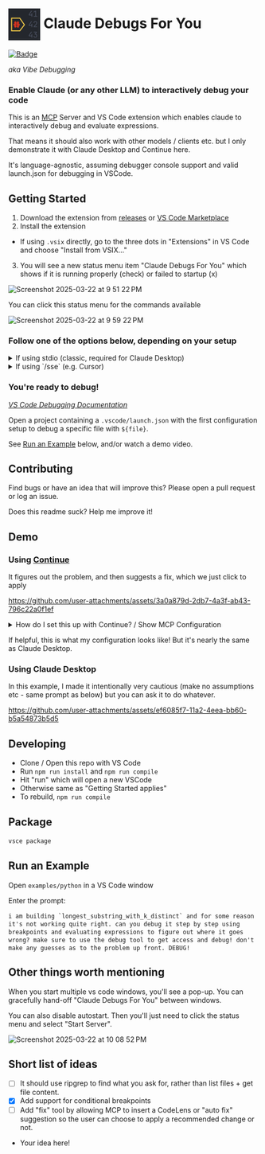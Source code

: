 # <img src="./images/claude-debugs-for-you.png" width="64" height="64" alt="description" align="center"> Claude Debugs For You

[![Badge](https://img.shields.io/badge/Visual%20Studio%20Marketplace-0.0.7-blue.svg)](https://marketplace.visualstudio.com/items?itemName=JasonMcGhee.claude-debugs-for-you)

_aka Vibe Debugging_

### Enable Claude (or any other LLM) to interactively debug your code

This is an [MCP](https://docs.anthropic.com/en/docs/build-with-claude/mcp) Server and VS Code extension which enables claude to interactively debug and evaluate expressions.

That means it should also work with other models / clients etc. but I only demonstrate it with Claude Desktop and Continue here.

It's language-agnostic, assuming debugger console support and valid launch.json for debugging in VSCode.

## Getting Started

1. Download the extension from [releases](https://github.com/jasonjmcghee/claude-debugs-for-you/releases/) or [VS Code Marketplace](https://marketplace.visualstudio.com/items?itemName=JasonMcGhee.claude-debugs-for-you)
2. Install the extension
  - If using `.vsix` directly, go to the three dots in "Extensions" in VS Code and choose "Install from VSIX..."
3. You will see a new status menu item "Claude Debugs For You" which shows if it is running properly (check) or failed to startup (x)

<img width="314" alt="Screenshot 2025-03-22 at 9 51 22 PM" src="https://github.com/user-attachments/assets/2cd65e0d-4c1d-4fb6-b9ea-3995149b4043" />

You can click this status menu for the commands available

<img width="510" alt="Screenshot 2025-03-22 at 9 59 22 PM" src="https://github.com/user-attachments/assets/54e339e3-81f8-4ef2-a201-6742aa2c97a8" />

### Follow one of the options below, depending on your setup

<details>
  <summary>If using stdio (classic, required for Claude Desktop)</summary>

4. Copy the stdio server path to your clipboard by searching vs code commands for "Copy MCP Debug Server stdio path to clipboard"

5. Paste the following (BUT UPDATE THE PATH TO THE COPIED ONE!) in your `claude_desktop_config.json` or edit accordingly if you use other MCP servers

```
{
  "mcpServers": {
    "debug": {
      "command": "node",
      "args": [
        "/path/to/mcp-debug.js"
      ]
    }
  }
}
```

6. Start Claude desktop (or other MCP client)
    1. Note: You may need to restart it, if it was already running.
    2. You can skip this step if using Continue/Cursor or other built-in to VS Code
</details>

<details>
  <summary>If using `/sse` (e.g. Cursor)</summary>

4. Retrieve the MCP server sse address by using the "Copy MCP Debug Server sse address to clipboard" command
    1. You can just write it out server URL of "http://localhost:4711/sse", or whatever port you setup in settings.
5. Add it wherever you need to based on your client
    1. You may need to hit "refresh" depending on client: this is required in Cursor
6. Start MCP client
   1. Note: You may need to restart it, if it was already running.
   2. You can skip this step if using Continue/Cursor or other built-in to VS Code

</details>

### You're ready to debug!

_[VS Code Debugging Documentation](https://code.visualstudio.com/Docs/editor/debugging)_

Open a project containing a `.vscode/launch.json` with the first configuration setup to debug a specific file with `${file}`.

See [Run  an Example](#run-an-example) below, and/or watch a demo video.

## Contributing

Find bugs or have an idea that will improve this? Please open a pull request or log an issue.

Does this readme suck? Help me improve it!

## Demo

### Using [Continue](https://github.com/continuedev/continue)

It figures out the problem, and then suggests a fix, which we just click to apply

https://github.com/user-attachments/assets/3a0a879d-2db7-4a3f-ab43-796c22a0f1ef

<details>
  <summary>How do I set this up with Continue? / Show MCP Configuration</summary>

  [Read the docs!](https://docs.continue.dev/customize/tools)

  Configuration:
  
  ```json
  {
    ...
    "experimental": {
      "modelContextProtocolServers": [
        {
          "transport": {
            "type": "stdio",
            "command": "node",
            "args": [
              "/Users/jason/Library/Application Support/Code/User/globalStorage/jasonmcghee.claude-debugs-for-you/mcp-debug.js"
            ]
          }
        }
      ]
    }
  }
  ```

  You'll also need to choose a model capable of using tools.

  When the list of tools pops up, make sure to click "debug" in the list of your tools, and set it to be "Automatic".

  ### Troubleshooting

  If you are seeing MCP errors in continue, try disabling / re-enabling the continue plugin

</details>

If helpful, this is what my configuration looks like! But it's nearly the same as Claude Desktop.


### Using Claude Desktop

In this example, I made it intentionally very cautious (make no assumptions etc - same prompt as below) but you can ask it to do whatever.

https://github.com/user-attachments/assets/ef6085f7-11a2-4eea-bb60-b5a54873b5d5

## Developing

- Clone / Open this repo with VS Code
- Run `npm run install` and `npm run compile`
- Hit "run" which will open a new VSCode
- Otherwise same as "Getting Started applies"
- To rebuild, `npm run compile`

## Package

```bash
vsce package
```


## Run an Example

Open `examples/python` in a VS Code window

Enter the prompt:

```
i am building `longest_substring_with_k_distinct` and for some reason it's not working quite right. can you debug it step by step using breakpoints and evaluating expressions to figure out where it goes wrong? make sure to use the debug tool to get access and debug! don't make any guesses as to the problem up front. DEBUG!
```

## Other things worth mentioning

When you start multiple vs code windows, you'll see a pop-up. You can gracefully hand-off "Claude Debugs For You" between windows.

You can also disable autostart. Then you'll just need to click the status menu and select "Start Server".

<img width="395" alt="Screenshot 2025-03-22 at 10 08 52 PM" src="https://github.com/user-attachments/assets/2b6d1b61-a2c6-4447-8054-b4dd02a716e8" />


## Short list of ideas

- [ ] It should use ripgrep to find what you ask for, rather than list files + get file content.
- [x] Add support for conditional breakpoints
- [ ] Add "fix" tool by allowing MCP to insert a CodeLens or "auto fix" suggestion so the user can choose to apply a recommended change or not.
- Your idea here!
